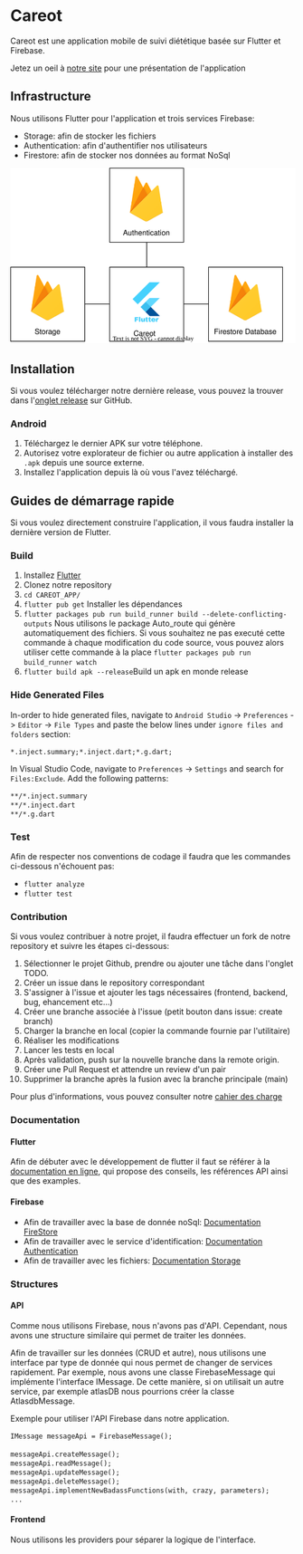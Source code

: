# Careot

Careot est une application mobile de suivi diététique basée sur Flutter et Firebase.

Jetez un oeil à [notre site](https://les-crepes.github.io/) pour une présentation de l'application

## Infrastructure

Nous utilisons Flutter pour l'application et trois services Firebase:

-   Storage: afin de stocker les fichiers
-   Authentication: afin d'authentifier nos utilisateurs
-   Firestore: afin de stocker nos données au format NoSql

![Our Tech Stack](.github/architecture.drawio.svg)

## Installation

Si vous voulez télécharger notre dernière release, vous pouvez la trouver dans l'[onglet release](https://github.com/les-crepes/CAREOT_APP/releases) sur GitHub.

### Android

1.  Téléchargez le dernier APK sur votre téléphone.
2.  Autorisez votre explorateur de fichier ou autre application à installer des `.apk` depuis une source externe.
3.  Installez l'application depuis là où vous l'avez téléchargé.

## Guides de démarrage rapide

Si vous voulez directement construire l'application, il vous faudra installer la dernière version de Flutter.

### Build

1.  Installez [Flutter](https://docs.flutter.dev/get-started/install)
2.  Clonez notre repository
3.  `cd CAREOT_APP/`
4.  `flutter pub get` Installer les dépendances
5.  `flutter packages pub run build_runner build --delete-conflicting-outputs` Nous utilisons le package Auto_route qui génère automatiquement des fichiers. Si vous souhaitez ne pas executé cette commande à chaque modification du code source, vous pouvez alors utiliser cette commande à la place  `flutter packages pub run build_runner watch`
6.  `flutter build apk --release`Build un apk en monde release

### Hide Generated Files

In-order to hide generated files, navigate to `Android Studio` -> `Preferences` -> `Editor` -> `File Types` and paste the below lines under `ignore files and folders` section:

```
*.inject.summary;*.inject.dart;*.g.dart;
```

In Visual Studio Code, navigate to `Preferences` -> `Settings` and search for `Files:Exclude`. Add the following patterns:
```
**/*.inject.summary
**/*.inject.dart
**/*.g.dart
```

### Test

Afin de respecter nos conventions de codage il faudra que les commandes ci-dessous n'échouent pas:

-   `flutter analyze`
-   `flutter test`

### Contribution

Si vous voulez contribuer à notre projet, il faudra effectuer un fork de notre repository et suivre les étapes ci-dessous:

1. Sélectionner le projet Github, prendre ou ajouter une tâche dans l'onglet TODO.
2. Créer un issue dans le repository correspondant
3. S'assigner à l'issue et ajouter les tags nécessaires (frontend, backend, bug, ehancement etc...)
4. Créer une branche associée à l'issue (petit bouton dans issue: create branch)
5. Charger la branche en local (copier la commande fournie par l'utilitaire)
6. Réaliser les modifications
7. Lancer les tests en local
8. Après validation, push sur la nouvelle branche dans la remote origin.
9. Créer une Pull Request et attendre un review d'un pair
10. Supprimer la branche après la fusion avec la branche principale (main)

Pour plus d'informations, vous pouvez consulter notre [cahier des charge](https://github.com/les-crepes/.github/blob/main/cahier_charge.md)

### Documentation

#### Flutter

Afin de débuter avec le développement de flutter il faut se référer à la [documentation en ligne](https://docs.flutter.dev/), qui propose des conseils, les références API ainsi que des examples.

#### Firebase

- Afin de travailler avec la base de donnée noSql: [Documentation FireStore](https://firebase.google.com/docs/firestore/)
- Afin de travailler avec le service d'identification: [Documentation Authentication](https://firebase.google.com/docs/auth/flutter/start)
- Afin de travailler avec les fichiers: [Documentation Storage](https://firebase.google.com/docs/storage/flutter/start)

### Structures

#### API

Comme nous utilisons Firebase, nous n'avons pas d'API. Cependant, nous avons une structure similaire qui permet de traiter les données.

Afin de travailler sur les données (CRUD et autre), nous utilisons une interface par type de donnée qui nous permet de changer de services rapidement. Par exemple, nous avons une classe FirebaseMessage qui implémente l'interface IMessage. De cette manière, si on utilisait un autre service, par exemple atlasDB nous pourrions créer la classe AtlasdbMessage.

Exemple pour utiliser l'API Firebase dans notre application.

```
IMessage messageApi = FirebaseMessage();

messageApi.createMessage();
messageApi.readMessage();
messageApi.updateMessage();
messageApi.deleteMessage();
messageApi.implementNewBadassFunctions(with, crazy, parameters);
...

```

#### Frontend

Nous utilisons les providers pour séparer la logique de l'interface.
